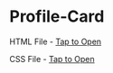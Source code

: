 # Profile-Card

HTML File - [Tap to Open](https://github.com/yuvrajsingh2805/Profile-Card/tree/main/index.html)

CSS File - [Tap to Open](https://github.com/yuvrajsingh2805/Profile-Card/tree/main/style.css)
